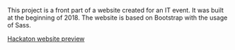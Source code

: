 This project is a front part of a website created for an IT event. It was built at the beginning of 2018. The website is based on Bootstrap with the usage of Sass.

<a href="https://micpot.github.io/hack032018/">Hackaton website preview</a>
